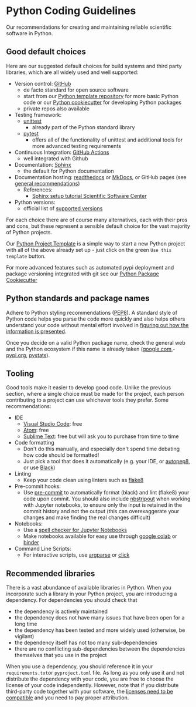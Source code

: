 # Python Coding Guidelines
Our recommendations for creating and maintaining reliable scientific software in Python.

## Good default choices

Here are our suggested default choices for build systems and third party libraries, which are all widely used and well supported:

- Version control: [GitHub](https://github.com/)
  - de facto standard for open source software
  - start from our [Python template repository](https://github.com/ssciwr/python-project-template) for more basic Python code or our [Python cookiecutter](https://github.com/ssciwr/cookiecutter-python-package) for developing Python packages
  - private repos also available
- Testing framework: 
  - [unittest](https://docs.python.org/3/library/unittest.html)
    - already part of the Python standard library
  - [pytest](https://docs.pytest.org/en/stable/)
    - offers all of the functionality of unittest and additional tools for more advanced testing requirements
- Continuous Integration: [GitHub Actions](https://github.com/features/actions)
  - well integrated with Github
- Documentation: [Sphinx](https://www.sphinx-doc.org/)
  - the default for Python documentation
- Documentation hosting: [readthedocs](https://docs.readthedocs.io/en/stable/) or [MkDocs](https://www.mkdocs.org/), or GitHub pages (see [general recommendations](../general/README.md))
  - References: 
    - [Sphinx setup tutorial Scientific Software Center](https://ssciwr.github.io/sustainable_development_course/unit4/STEPS.html)
- Python versions:
  - official list of [supported versions](https://devguide.python.org/versions/#supported-versions)
 
For each choice there are of course many alternatives, each with their pros and cons, but these represent a sensible default choice for the vast majority of Python projects.

Our [Python Project Template](https://github.com/ssciwr/python-project-template) is a simple way to
start a new Python project with all of the above already set up - just click on the green `Use this template` button.

For more advanced features such as automated pypi deployment and package versioning integrated with git
see our [Python Package Cookiecutter](https://github.com/ssciwr/cookiecutter-python-package)

## Python standards and package names

Adhere to Python styling recommendations ([PEP8](https://peps.python.org/pep-0008/)). A standard style of Python code helps you parse the code more quickly and also helps others understand your code without mental effort involved in [figuring out how the information is presented](https://github.com/zakirullin/cognitive-load).

Once you decide on a valid Python package name, check the general web and the Python ecosystem if this name is already taken ([google.com](www.google.com),-[pypi.org](https://pypi.org/), [pystats](https://pypistats.org/)).

## Tooling

Good tools make it easier to develop good code. Unlike the previous section, where a single choice must be made
for the project, each person contributing to a project can use whichever tools they prefer. Some recommendations:

- IDE
  - [Visual Studio Code](https://code.visualstudio.com/): free
  - [Atom](https://atom.io/): free
  - [Sublime Text](https://www.sublimetext.com/): free but will ask you to purchase from time to time
- Code formatting
  - Don't do this manually, and especially don't spend time debating how code should be formatted!
  - Just pick a tool that does it automatically (e.g. your IDE, or [autopep8](https://pypi.org/project/autopep8/), or use [Black](https://github.com/psf/black))
- Linting
  - Keep your code clean using linters such as [flake8](https://pypi.org/project/flake8/)
- Pre-commit hooks: 
  - Use [pre-commit](https://pre-commit.com/) to automatically format (black) and lint (flake8) your code upon commit. You should also include [nbstripout](https://github.com/kynan/nbstripout) when working with Jupyter notebooks, to ensure only the input is retained in the commit history and not the output (this can overexaggerate your changes and make finding the real changes difficult)
- Notebooks:
  - Use a [spell checker for Jupyter Notebooks](https://github.com/ipython-contrib/jupyter_contrib_nbextensions)
  - Make notebooks available for easy use through [google colab](https://colab.research.google.com/) or [binder](https://notebooks.gesis.org/binder/)
- Command Line Scripts:
  - For interactive scripts, use [argparse](https://docs.python.org/3/library/argparse.html) or [click](https://click.palletsprojects.com/en/stable/)

## Recommended libraries

There is a vast abundance of available libraries in Python. When you incorporate such a library in your Python project, you are introducing a dependency. For dependencies you should check that  
- the dependency is actively maintained
- the dependency does not have many issues that have been open for a long time
- the dependency has been tested and more widely used (otherwise, be vigilant)
- the dependency itself has not too many sub-dependencies
- there are no conflicting sub-dependencies between the dependencies themselves that you use in the project

When you use a dependency, you should reference it in your `requirements.txt`or `pyproject.toml` file. As long as you only use it and not distribute the dependency with your code, you are free to choose the license of your code independently. However, note that if you distribute third-party code together with your software, the [licenses need to be compatible](https://www.gnu.org/licenses/license-list.html) and you need to pay proper attribution.